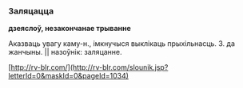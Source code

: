 ### Заляцацца
**дзеяслоў, незакончанае трыванне**

Аказваць увагу каму-н., імкнучыся выклікаць прыхільнасць. З. да жанчыны. || назоўнік: заляцанне.

<a rel="author">[http://rv-blr.com/](http://rv-blr.com/slounik.jsp?letterId=0&maskId=0&pageId=1034)</a>
